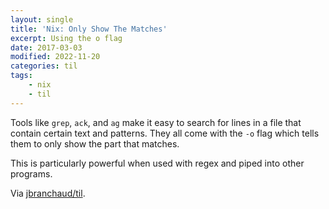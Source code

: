 ```yaml
---
layout: single
title: 'Nix: Only Show The Matches'
excerpt: Using the o flag
date: 2017-03-03
modified: 2022-11-20
categories: til
tags:
    - nix
    - til
---
```


Tools like `grep`, `ack`, and `ag` make it easy to search for lines in a
file that contain certain text and patterns. They all come with the `-o`
flag which tells them to only show the part that matches.

This is particularly powerful when used with regex and piped into other
programs.

Via [jbranchaud/til](https://github.com/jbranchaud/til).
